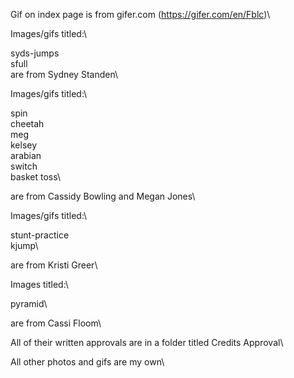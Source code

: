 Gif on index page is from gifer.com (https://gifer.com/en/Fblc)\

Images/gifs titled:\

syds-jumps\
sfull\
are from Sydney Standen\

Images/gifs titled:\

spin\
cheetah\
meg\
kelsey\
arabian\
switch\
basket toss\

are from Cassidy Bowling and Megan Jones\ 

Images/gifs titled:\

stunt-practice\
kjump\

are from Kristi Greer\

Images titled:\

pyramid\

are from Cassi Floom\

All of their written approvals are in a folder titled Credits Approval\

All other photos and gifs are my own\
